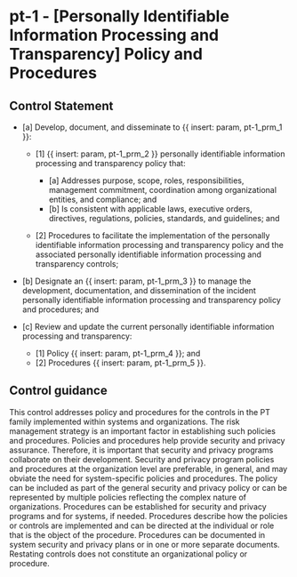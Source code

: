 # pt-1 - \[Personally Identifiable Information Processing and Transparency\] Policy and Procedures

## Control Statement

- \[a\] Develop, document, and disseminate to {{ insert: param, pt-1_prm_1 }}:

  - \[1\]  {{ insert: param, pt-1_prm_2 }} personally identifiable information processing and transparency policy that:

    - \[a\] Addresses purpose, scope, roles, responsibilities, management commitment, coordination among organizational entities, and compliance; and
    - \[b\] Is consistent with applicable laws, executive orders, directives, regulations, policies, standards, and guidelines; and

  - \[2\] Procedures to facilitate the implementation of the personally identifiable information processing and transparency policy and the associated personally identifiable information processing and transparency controls;

- \[b\] Designate an {{ insert: param, pt-1_prm_3 }} to manage the development, documentation, and dissemination of the incident personally identifiable information processing and transparency policy and procedures; and

- \[c\] Review and update the current personally identifiable information processing and transparency:

  - \[1\] Policy {{ insert: param, pt-1_prm_4 }}; and
  - \[2\] Procedures {{ insert: param, pt-1_prm_5 }}.

## Control guidance

This control addresses policy and procedures for the controls in the PT family implemented within systems and organizations. The risk management strategy is an important factor in establishing such policies and procedures. Policies and procedures help provide security and privacy assurance. Therefore, it is important that security and privacy programs collaborate on their development. Security and privacy program policies and procedures at the organization level are preferable, in general, and may obviate the need for system-specific policies and procedures. The policy can be included as part of the general security and privacy policy or can be represented by multiple policies reflecting the complex nature of organizations. Procedures can be established for security and privacy programs and for systems, if needed. Procedures describe how the policies or controls are implemented and can be directed at the individual or role that is the object of the procedure. Procedures can be documented in system security and privacy plans or in one or more separate documents. Restating controls does not constitute an organizational policy or procedure.
